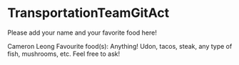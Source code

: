 # TransportationTeamGitAct

Please add your name and your favorite food here!

Cameron Leong
Favourite food(s): 
Anything! 
Udon, tacos, steak, any type of fish, mushrooms, etc. 
Feel free to ask!